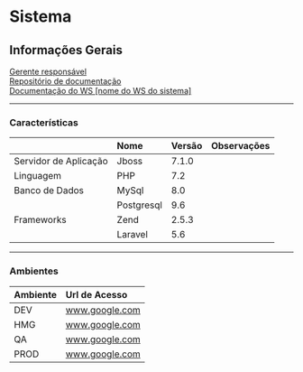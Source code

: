 <h1 id="sistema">Sistema</h1>
<h2 id="informações-gerais">Informações Gerais</h2>
<p><a href="http://intranet.fnde.gov.br/tivirtual/index.php/cgdes/responsaveis-manutencao-e-projetos">Gerente responsável</a><br>
<a href="https://www.fnde.gov.br/repositorio/doc-sis/sistema">Repositório de documentação</a><br>
<a href="https://www.fnde.gov.br/repositorio/doc-sis/sistema">Documentação do WS [nome do WS do sistema] </a></p>
<hr>
<h3 id="características">Características</h3>

<table>
<thead>
<tr>
<th align="left"></th>
<th align="left">Nome</th>
<th align="left">Versão</th>
<th align="left">Observações</th>
</tr>
</thead>
<tbody>
<tr>
<td align="left">Servidor de Aplicação</td>
<td align="left">Jboss</td>
<td align="left">7.1.0</td>
<td align="left"></td>
</tr>
<tr>
<td align="left">Linguagem</td>
<td align="left">PHP</td>
<td align="left">7.2</td>
<td align="left"></td>
</tr>
<tr>
<td align="left">Banco de Dados</td>
<td align="left">MySql</td>
<td align="left">8.0</td>
<td align="left"></td>
</tr>
<tr>
<td align="left"></td>
<td align="left">Postgresql</td>
<td align="left">9.6</td>
<td align="left"></td>
</tr>
<tr>
<td align="left">Frameworks</td>
<td align="left">Zend</td>
<td align="left">2.5.3</td>
<td align="left"></td>
</tr>
<tr>
<td align="left"></td>
<td align="left">Laravel</td>
<td align="left">5.6</td>
<td align="left"></td>
</tr>
</tbody>
</table><hr>
<h3 id="ambientes">Ambientes</h3>

<table>
<thead>
<tr>
<th align="left">Ambiente</th>
<th align="left">Url de Acesso</th>
</tr>
</thead>
<tbody>
<tr>
<td align="left">DEV</td>
<td align="left"><a href="https://www.google.com">www.google.com</a></td>
</tr>
<tr>
<td align="left">HMG</td>
<td align="left"><a href="https://www.google.com">www.google.com</a></td>
</tr>
<tr>
<td align="left">QA</td>
<td align="left"><a href="https://www.google.com">www.google.com</a></td>
</tr>
<tr>
<td align="left">PROD</td>
<td align="left"><a href="https://www.google.com">www.google.com</a></td>
</tr>
</tbody>
</table>

